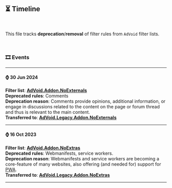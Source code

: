 <h2>⏳ Timeline</h2>

<br>

This file tracks <strong>deprecation</strong>/<strong>removal</strong> of filter rules from <code>AdVoid</code> filter lists.

<br>

<h3>🎞️ Events</h3>

---

<h4>⌚ 30 Jun 2024</h4>

<strong>Filter list</strong>: <a href="https://github.com/igorskyflyer/ad-void/blob/main/add-ons/AdVoid.Addon.NoExternals.txt"><strong>AdVoid.Addon.NoExternals</strong></a>
<br>
<strong>Deprecated rules</strong>: Comments
<br>
<strong>Deprecation reason</strong>: Comments provide opinions, additional information, or engage in discussions related to the content on the page or forum thread and thus is relevant to the main content.
<br>
<strong>Transferred to</strong>: <a href="https://github.com/igorskyflyer/ad-void/blob/main/legacy/add-ons/AdVoid.Legacy.Addon.NoExternals.txt"><strong>AdVoid.Legacy.Addon.NoExternals</strong></a>

---

<h4>⌚ 16 Oct 2023</h4>

<strong>Filter list</strong>: <a href="https://github.com/igorskyflyer/ad-void/blob/main/add-ons/AdVoid.Addon.NoExtras.txt"><strong>AdVoid.Addon.NoExtras</strong></a>
<br>
<strong>Deprecated rules</strong>: Webmanifests, service workers.
<br>
<strong>Deprecation reason</strong>: Webmanifests and service workers are becoming a core-feature of many websites, also offering (and needed for) support for <a href="https://web.dev/explore/progressive-web-apps">PWA</a>.
<br>
<strong>Transferred to</strong>: <a href="https://github.com/igorskyflyer/ad-void/blob/main/legacy/add-ons/AdVoid.Legacy.Addon.NoExtras.txt"><strong>AdVoid.Legacy.Addon.NoExtras</strong></a>

---

